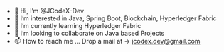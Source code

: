 - 👋 Hi, I’m @JCodeX-Dev
- 👀 I’m interested in Java, Spring Boot, Blockchain, Hyperledger Fabric
- 🌱 I’m currently learning Hyperledger Fabric
- 💞️ I’m looking to collaborate on Java based Projects
- 📫 How to reach me ... Drop a mail at -> jcodex.dev@gmail.com

<!---
JCodeX-Dev/JCodeX-Dev is a ✨ special ✨ repository because its `README.md` (this file) appears on your GitHub profile.
You can click the Preview link to take a look at your changes.
--->
